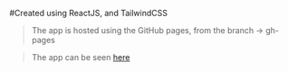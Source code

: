 #Created using ReactJS, and TailwindCSS

> The app is hosted using the GitHub pages, from the branch -> gh-pages   

> The app can be seen [here](https://saurabhsahu01.github.io/Analystt.ai/)
